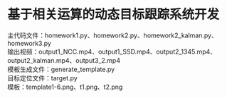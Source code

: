 # 基于相关运算的动态目标跟踪系统开发
主代码文件：homework1.py、homework2.py、homework2_kalman.py、homework3.py  
输出视频：output1_NCC.mp4、output1_SSD.mp4、output2_1345.mp4、output2_kalman.mp4、output3_2.mp4  
模板生成文件：generate_template.py  
目标定位文件：target.py  
模板：template1-6.png、t1.png、t2.png  
